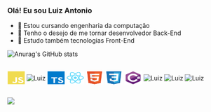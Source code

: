 ### Olá! Eu sou Luiz Antonio



- 🔭 Estou cursando engenharia da computação
- 🌱 Tenho o desejo de me tornar desenvolvedor Back-End
- 👯 Estudo também tecnologias Front-End


![Anurag's GitHub stats](https://github-readme-stats.vercel.app/api?username=Luizinho101&show_icons=true&theme=transparent)
  <div style="display: inline_block"><br>
  <img align="center" alt="Rafa-Js" height="30" width="40" src="https://raw.githubusercontent.com/devicons/devicon/master/icons/javascript/javascript-plain.svg">
    <img align="center" alt="Luiz" height="30" width="40"
      src="https://cdn.jsdelivr.net/gh/devicons/devicon@latest/icons/angularjs/angularjs-original.svg">
  <img align="center" alt="Rafa-Ts" height="30" width="40" src="https://raw.githubusercontent.com/devicons/devicon/master/icons/typescript/typescript-plain.svg">
  <img align="center" alt="Rafa-React" height="30" width="40" src="https://raw.githubusercontent.com/devicons/devicon/master/icons/react/react-original.svg">
  <img align="center" alt="Rafa-HTML" height="30" width="40" src="https://raw.githubusercontent.com/devicons/devicon/master/icons/html5/html5-original.svg">
  <img align="center" alt="Rafa-CSS" height="30" width="40" src="https://raw.githubusercontent.com/devicons/devicon/master/icons/css3/css3-original.svg">
  <img align="center" alt="Rafa-Csharp" height="30" width="40" src="https://raw.githubusercontent.com/devicons/devicon/master/icons/csharp/csharp-original.svg">
     <img align="center" alt="Luiz" height="30" width="40"
    src="https://cdn.jsdelivr.net/gh/devicons/devicon@latest/icons/dotnetcore/dotnetcore-original.svg">
    <img align="center" alt="Luiz" height="30" width="40"
src="https://cdn.jsdelivr.net/gh/devicons/devicon@latest/icons/visualstudio/visualstudio-original.svg">
   <img align="center" alt="Luiz" height="30" width="40"
src="https://cdn.jsdelivr.net/gh/devicons/devicon@latest/icons/microsoftsqlserver/microsoftsqlserver-original-wordmark.svg">
</div>

##
<div> 
 
  <a href="https://www.linkedin.com/in/rafaella-ballerini-45875016a" target="_blank"><img src="https://img.shields.io/badge/-LinkedIn-%230077B5?style=for-the-badge&logo=linkedin&logoColor=white" target="_blank"></a> 
  
</div>
